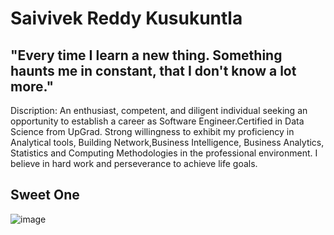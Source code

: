# Saivivek Reddy Kusukuntla

## "Every time I learn a new thing. Something haunts me in constant, that I don't know a lot more."

Discription: An enthusiast, competent, and diligent individual seeking an opportunity to establish a career as Software Engineer.Certified in Data Science from UpGrad. Strong willingness to exhibit my proficiency in Analytical tools, Building Network,Business Intelligence, Business Analytics, Statistics and Computing Methodologies in the professional environment. I believe in hard work and perseverance to achieve life goals.

## Sweet One

![image](https://user-images.githubusercontent.com/32547177/131923015-fa068921-ab9f-4ba8-9d77-acaf18491e81.jpeg)
